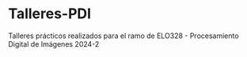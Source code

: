 # Talleres-PDI
Talleres prácticos realizados para el ramo de ELO328 - Procesamiento Digital de Imágenes 2024-2
